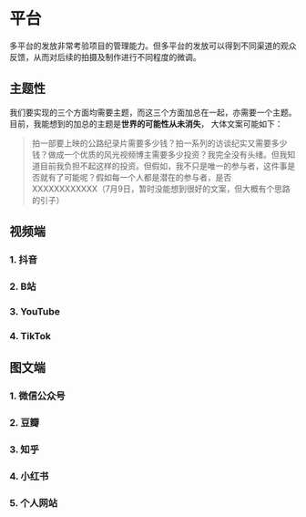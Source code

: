 # 平台

多平台的发放非常考验项目的管理能力。但多平台的发放可以得到不同渠道的观众反馈，从而对后续的拍摄及制作进行不同程度的微调。

## 主题性

我们要实现的三个方面均需要主题，而这三个方面加总在一起，亦需要一个主题。目前，我能想到的加总的主题是**世界的可能性从未消失**， 大体文案可能如下：

> 拍一部要上映的公路纪录片需要多少钱？拍一系列的访谈纪实又需要多少钱？做成一个优质的风光视频博主需要多少投资？我完全没有头绪。但我知道目前我负担不起这样的投资。但假如，我不只是唯一的参与者，这件事是否就有了可能呢？假如每一个人都是潜在的参与者，是否XXXXXXXXXXXX（7月9日，暂时没能想到很好的文案，但大概有个思路的引子）



## 视频端

### 1. 抖音

### 2. B站

### 3. YouTube

### 4. TikTok

## 图文端

### 1. 微信公众号

### 2. 豆瓣

### 3. 知乎

### 4. 小红书

### 5. 个人网站
